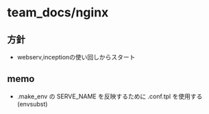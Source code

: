 # team_docs/nginx

## 方針
- webserv,inceptionの使い回しからスタート

## memo
- .make_env の SERVE_NAME を反映するために .conf.tpl を使用する(envsubst)